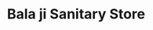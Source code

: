 ---
title: "Bala ji Sanitary Store"
url: /burj-bhalaike/bala-ji-sanitary-store/
shop: convenience
---